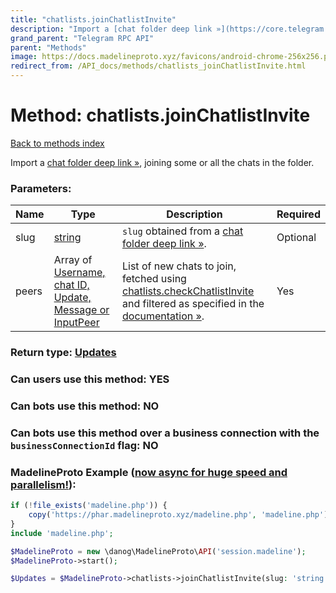 ```yaml
---
title: "chatlists.joinChatlistInvite"
description: "Import a [chat folder deep link »](https://core.telegram.org/api/links#chat-folder-links), joining some or all the chats in the folder."
grand_parent: "Telegram RPC API"
parent: "Methods"
image: https://docs.madelineproto.xyz/favicons/android-chrome-256x256.png
redirect_from: /API_docs/methods/chatlists_joinChatlistInvite.html
---
```

# Method: chatlists.joinChatlistInvite
[Back to methods index](index.html)



Import a [chat folder deep link »](https://core.telegram.org/api/links#chat-folder-links), joining some or all the chats in the folder.

### Parameters:

| Name     |    Type       | Description | Required |
|----------|---------------|-------------|----------|
|slug|[string](/API_docs/types/string.html) | `slug` obtained from a [chat folder deep link »](https://core.telegram.org/api/links#chat-folder-links). | Optional|
|peers|Array of [Username, chat ID, Update, Message or InputPeer](/API_docs/types/InputPeer.html) | List of new chats to join, fetched using [chatlists.checkChatlistInvite](../methods/chatlists.checkChatlistInvite.html) and filtered as specified in the [documentation »](https://core.telegram.org/api/folders#shared-folders). | Yes|


### Return type: [Updates](/API_docs/types/Updates.html)

### Can users use this method: **YES**


### Can bots use this method: **NO**


### Can bots use this method over a business connection with the `businessConnectionId` flag: **NO**


### MadelineProto Example ([now async for huge speed and parallelism!](https://docs.madelineproto.xyz/docs/ASYNC.html)):


```php
if (!file_exists('madeline.php')) {
    copy('https://phar.madelineproto.xyz/madeline.php', 'madeline.php');
}
include 'madeline.php';

$MadelineProto = new \danog\MadelineProto\API('session.madeline');
$MadelineProto->start();

$Updates = $MadelineProto->chatlists->joinChatlistInvite(slug: 'string', peers: [$InputPeer, $InputPeer], );
```

